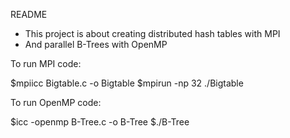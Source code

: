 README

*	This project is about creating distributed hash tables with MPI
*	And parallel B-Trees with OpenMP

To run MPI code:

$mpiicc Bigtable.c -o Bigtable
$mpirun -np 32 ./Bigtable

To run OpenMP code:

$icc -openmp B-Tree.c -o B-Tree
$./B-Tree

